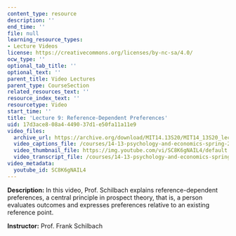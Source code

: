 ```yaml
---
content_type: resource
description: ''
end_time: ''
file: null
learning_resource_types:
- Lecture Videos
license: https://creativecommons.org/licenses/by-nc-sa/4.0/
ocw_type: ''
optional_tab_title: ''
optional_text: ''
parent_title: Video Lectures
parent_type: CourseSection
related_resources_text: ''
resource_index_text: ''
resourcetype: Video
start_time: ''
title: 'Lecture 9: Reference-Dependent Preferences'
uid: 17d3ace8-08a4-4490-37d1-e50fa11a11e9
video_files:
  archive_url: https://archive.org/download/MIT14.13S20/MIT14_13S20_lec09_300k.mp4
  video_captions_file: /courses/14-13-psychology-and-economics-spring-2020/8c9be75b8b145a78bc7fa73638c156d2_SC8K6gNAIL4.vtt
  video_thumbnail_file: https://img.youtube.com/vi/SC8K6gNAIL4/default.jpg
  video_transcript_file: /courses/14-13-psychology-and-economics-spring-2020/f1dd8925339f4bd3742017d1de50334b_SC8K6gNAIL4.pdf
video_metadata:
  youtube_id: SC8K6gNAIL4
---
```


**Description:** In this video, Prof. Schilbach explains reference-dependent preferences, a central principle in prospect theory, that is, a person evaluates outcomes and expresses preferences relative to an existing reference point.

**Instructor:** Prof. Frank Schilbach


